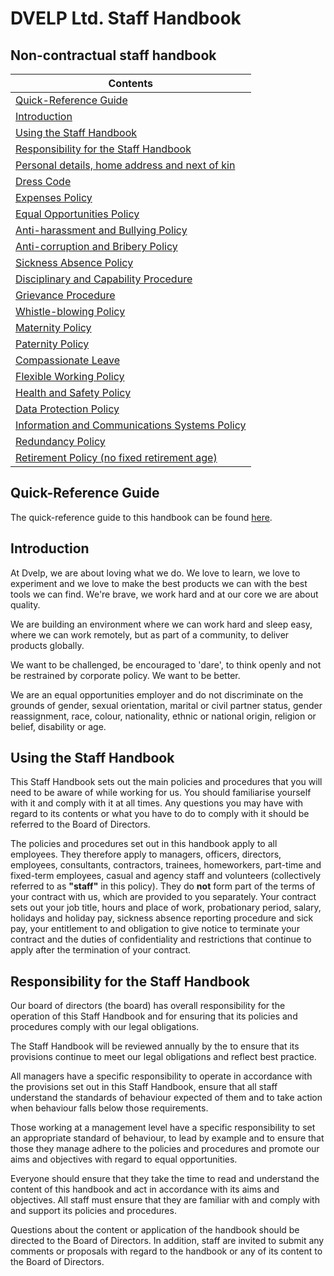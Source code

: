 
# DVELP Ltd. Staff Handbook

## Non-contractual staff handbook

| Contents        |
| --- |
| [Quick-Reference Guide](README.md)        |
| [Introduction](#Introduction)        |
| [Using the Staff Handbook](#using-the-staff-handbook)        |
| [Responsibility for the Staff Handbook](#Responsibility-for-the-Staff-Handbook)        |
| [Personal details, home address and next of kin](HR/personal-details.md)|
| [Dress Code](HR/dress-code.md)|
| [Expenses Policy](HR/expenses-policy.md)        |
| [Equal Opportunities Policy](HR/equal-opportunities.md)        |
| [Anti-harassment and Bullying Policy](Best%20Practice/anti-harassment.md)|
| [Anti-corruption and Bribery Policy](Best%20Practice/anti-corruption.md)|
| [Sickness Absence Policy](HR/absence.md)|
| [Disciplinary and Capability Procedure](HR/disciplinary-procedure.md)        |
| [Grievance Procedure](HR/grievance-procedure.md)|
| [Whistle-blowing Policy](Best%20Practice/whistle-blowing-policy.md)|
| [Maternity Policy](HR/maternity-policy.md)|
| [Paternity Policy](HR/paternity-policy.md)|
| [Compassionate Leave](HR/compassionate-leave.md)|
| [Flexible Working Policy](HR/flexible-working-policy.md)|
| [Health and Safety Policy](Best%20Practice/health-and-safety-policy.md)|
| [Data Protection Policy](Data%20Security/data-protection-policy.md)|
| [Information and Communications Systems Policy](Data%20Security/info-communication-policy.md)|
| [Redundancy Policy](HR/redundancy-policy.md)|
| [Retirement Policy (no fixed retirement age)](HR/retirement-policy.md)|

## Quick-Reference Guide 
The quick-reference guide to this handbook can be found [here](README.md).

## Introduction

At Dvelp, we are about loving what we do. We love to learn, we love to experiment and we love to make the best products we can with the best tools we can find. We&#39;re brave, we work hard and at our core we are about quality.

We are building an environment where we can work hard and sleep easy, where we can work remotely, but as part of a community, to deliver products globally.

We want to be challenged, be encouraged to &#39;dare&#39;, to think openly and not be restrained by corporate policy.  We want to be better.

We are an equal opportunities employer and do not discriminate on the grounds of gender, sexual orientation, marital or civil partner status, gender reassignment, race, colour, nationality, ethnic or national origin, religion or belief, disability or age.

## Using the Staff Handbook

This Staff Handbook sets out the main policies and procedures that you will need to be aware of while working for us. You should familiarise yourself with it and comply with it at all times. Any questions you may have with regard to its contents or what you have to do to comply with it should be referred to the Board of Directors.

The policies and procedures set out in this handbook apply to all employees.  They therefore apply to managers, officers, directors, employees, consultants, contractors, trainees, homeworkers, part-time and fixed-term employees, casual and agency staff and volunteers (collectively referred to as **&quot;staff&quot;** in this policy). They do **not** form part of the terms of your contract with us, which are provided to you separately.  Your contract sets out your job title, hours and place of work, probationary period, salary, holidays and holiday pay, sickness absence reporting procedure and sick pay, your entitlement to and obligation to give notice to terminate your contract and the duties of confidentiality and restrictions that continue to apply after the termination of your contract.

## Responsibility for the Staff Handbook

Our board of directors (the board) has overall responsibility for the operation of this Staff Handbook and for ensuring that its policies and procedures comply with our legal obligations.

The Staff Handbook will be reviewed annually by the to ensure that its provisions continue to meet our legal obligations and reflect best practice.

All managers have a specific responsibility to operate in accordance with the provisions set out in this Staff Handbook, ensure that all staff understand the standards of behaviour expected of them and to take action when behaviour falls below those requirements.

Those working at a management level have a specific responsibility to set an appropriate standard of behaviour, to lead by example and to ensure that those they manage adhere to the policies and procedures and promote our aims and objectives with regard to equal opportunities.

Everyone should ensure that they take the time to read and understand the content of this handbook and act in accordance with its aims and objectives.  All staff must ensure that they are familiar with and comply with and support its policies and procedures.

Questions about the content or application of the handbook should be directed to the Board of Directors. In addition, staff are invited to submit any comments or proposals with regard to the handbook or any of its content to the Board of Directors.